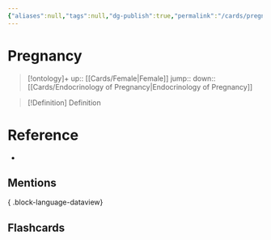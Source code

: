 ```yaml
---
{"aliases":null,"tags":null,"dg-publish":true,"permalink":"/cards/pregnancy/","dgPassFrontmatter":true}
---
```


# Pregnancy

> [!ontology]+
> up:: [[Cards/Female\|Female]]
> jump:: 
> down:: [[Cards/Endocrinology of Pregnancy\|Endocrinology of Pregnancy]]

> [!Definition] Definition

# Reference

- 

## Mentions


{ .block-language-dataview}

## Flashcards